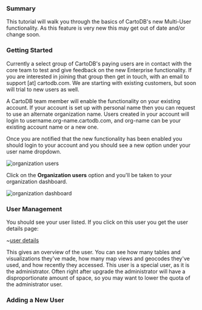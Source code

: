 ### Summary

This tutorial will walk you through the basics of CartoDB's new Multi-User functionality. As this feature is
very new this may get out of date and/or change soon.

### Getting Started

Currently a select group of CartoDB's paying users are in contact with the core team to test and give feedback on
the new Enterprise functionality. If you are interested in joining that group then get in touch, with an email
to support [at] cartodb.com. We are starting with existing customers, but soon will trial to new users as well.

A CartoDB team member will enable the functionality on your existing account. If your account is set up with 
personal name then you can request to use an alternate organization name. Users created in your
account will login to username.org-name.cartodb.com, and org-name can be your existing account name or a new one.

Once you are notified that the new functionality has been enabled you should login to your account and you should see a new option under your user name dropdown.

![organization users](https://f.cloud.github.com/assets/407017/2070714/369fd400-8d1f-11e3-9b47-89dcb74bece2.png)

Click on the **Organization users** option and you'll be taken to your organization dashboard.

![organization dashboard](https://f.cloud.github.com/assets/407017/2070679/d64c84cc-8d1e-11e3-8c45-5caac4a35003.png)

### User Management

You should see your user listed. If you click on this user you get the user details page:

~[user details](https://f.cloud.github.com/assets/407017/2070747/b6fbffa2-8d1f-11e3-8dca-af320594e676.png)

This gives an overview of the user. You can see how many tables and visualizations they've made, how many map views
and geocodes they've used, and how recently they accessed. This user is a special user, as it is the administrator. 
Often right after upgrade the administrator will have a disproportionate amount of space, so you may want to lower the
quota of the administrator user.

### Adding a New User




